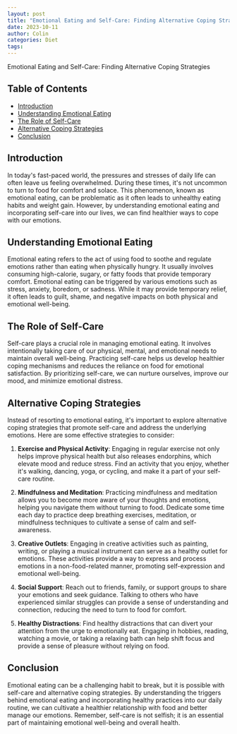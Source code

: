 ```yaml
---
layout: post
title: "Emotional Eating and Self-Care: Finding Alternative Coping Strategies"
date: 2023-10-11
author: Colin
categories: Diet
tags: 
---
```


Emotional Eating and Self-Care: Finding Alternative Coping Strategies

## Table of Contents

- [Introduction](#introduction)
- [Understanding Emotional Eating](#understanding-emotional-eating)
- [The Role of Self-Care](#the-role-of-self-care)
- [Alternative Coping Strategies](#alternative-coping-strategies)
- [Conclusion](#conclusion)

## Introduction

In today's fast-paced world, the pressures and stresses of daily life can often leave us feeling overwhelmed. During these times, it's not uncommon to turn to food for comfort and solace. This phenomenon, known as emotional eating, can be problematic as it often leads to unhealthy eating habits and weight gain. However, by understanding emotional eating and incorporating self-care into our lives, we can find healthier ways to cope with our emotions. 

## Understanding Emotional Eating

Emotional eating refers to the act of using food to soothe and regulate emotions rather than eating when physically hungry. It usually involves consuming high-calorie, sugary, or fatty foods that provide temporary comfort. Emotional eating can be triggered by various emotions such as stress, anxiety, boredom, or sadness. While it may provide temporary relief, it often leads to guilt, shame, and negative impacts on both physical and emotional well-being.

## The Role of Self-Care

Self-care plays a crucial role in managing emotional eating. It involves intentionally taking care of our physical, mental, and emotional needs to maintain overall well-being. Practicing self-care helps us develop healthier coping mechanisms and reduces the reliance on food for emotional satisfaction. By prioritizing self-care, we can nurture ourselves, improve our mood, and minimize emotional distress.

## Alternative Coping Strategies

Instead of resorting to emotional eating, it's important to explore alternative coping strategies that promote self-care and address the underlying emotions. Here are some effective strategies to consider:

1. **Exercise and Physical Activity**: Engaging in regular exercise not only helps improve physical health but also releases endorphins, which elevate mood and reduce stress. Find an activity that you enjoy, whether it's walking, dancing, yoga, or cycling, and make it a part of your self-care routine.

2. **Mindfulness and Meditation**: Practicing mindfulness and meditation allows you to become more aware of your thoughts and emotions, helping you navigate them without turning to food. Dedicate some time each day to practice deep breathing exercises, meditation, or mindfulness techniques to cultivate a sense of calm and self-awareness.

3. **Creative Outlets**: Engaging in creative activities such as painting, writing, or playing a musical instrument can serve as a healthy outlet for emotions. These activities provide a way to express and process emotions in a non-food-related manner, promoting self-expression and emotional well-being.

4. **Social Support**: Reach out to friends, family, or support groups to share your emotions and seek guidance. Talking to others who have experienced similar struggles can provide a sense of understanding and connection, reducing the need to turn to food for comfort.

5. **Healthy Distractions**: Find healthy distractions that can divert your attention from the urge to emotionally eat. Engaging in hobbies, reading, watching a movie, or taking a relaxing bath can help shift focus and provide a sense of pleasure without relying on food.

## Conclusion

Emotional eating can be a challenging habit to break, but it is possible with self-care and alternative coping strategies. By understanding the triggers behind emotional eating and incorporating healthy practices into our daily routine, we can cultivate a healthier relationship with food and better manage our emotions. Remember, self-care is not selfish; it is an essential part of maintaining emotional well-being and overall health.